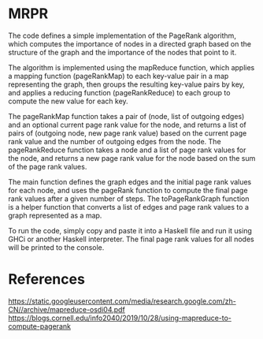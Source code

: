 # MRPR
The code defines a simple implementation of the PageRank algorithm, which computes the importance of nodes in a directed graph based on the structure of the graph and the importance of the nodes that point to it.

The algorithm is implemented using the mapReduce function, which applies a mapping function (pageRankMap) to each key-value pair in a map representing the graph, then groups the resulting key-value pairs by key, and applies a reducing function (pageRankReduce) to each group to compute the new value for each key.

The pageRankMap function takes a pair of (node, list of outgoing edges) and an optional current page rank value for the node, and returns a list of pairs of (outgoing node, new page rank value) based on the current page rank value and the number of outgoing edges from the node. The pageRankReduce function takes a node and a list of page rank values for the node, and returns a new page rank value for the node based on the sum of the page rank values.

The main function defines the graph edges and the initial page rank values for each node, and uses the pageRank function to compute the final page rank values after a given number of steps. The toPageRankGraph function is a helper function that converts a list of edges and page rank values to a graph represented as a map.

To run the code, simply copy and paste it into a Haskell file and run it using GHCi or another Haskell interpreter. The final page rank values for all nodes will be printed to the console.

# References
https://static.googleusercontent.com/media/research.google.com/zh-CN//archive/mapreduce-osdi04.pdf
https://blogs.cornell.edu/info2040/2019/10/28/using-mapreduce-to-compute-pagerank


